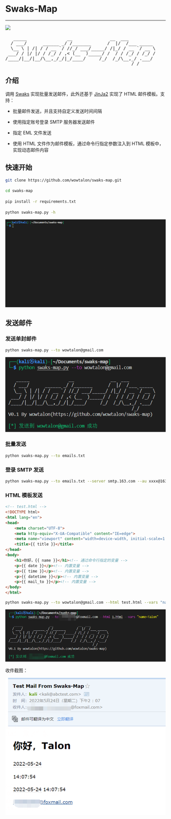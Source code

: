 # Swaks-Map

---

<img src="https://img.shields.io/badge/python-v3.7-blue" />

<pre>
   _____               __              __  ___          
  / ___/      ______ _/ /_______      /  |/  /___ _____ 
  \__ \ | /| / / __ `/ //_/ ___/_____/ /|_/ / __ `/ __ \
 ___/ / |/ |/ / /_/ / ,< (__  )_____/ /  / / /_/ / /_/ /
/____/|__/|__/\__,_/_/|_/____/     /_/  /_/\__,_/ .___/ 
                                               /_/ 
</pre>

## 介绍

调用 [Swaks](https://github.com/jetmore/swaks) 实现批量发送邮件，此外还基于 [JinJa2](https://jinja.palletsprojects.com/) 实现了 HTML 邮件模板。支持：

+ 批量邮件发送，并且支持自定义发送时间间隔

+ 使用指定账号登录 SMTP 服务器发送邮件

+ 指定 EML 文件发送

+ 使用 HTML 文件作为邮件模板，通过命令行指定参数注入到 HTML 模板中，实现动态邮件内容

## 快速开始

```bash
git clone https://github.com/wowtalon/swaks-map.git

cd swaks-map

pip install -r requirements.txt

python swaks-map.py -h
```

![](assets/help.gif)

## 发送邮件

### 发送单封邮件

```bash
python swaks-map.py --to wowtalon@gmail.com
```

![](assets/sendok.png)

### 批量发送

```bash
python swaks-map.py --to emails.txt
```

### 登录 SMTP 发送

```bash
python swaks-map.py --to emails.txt --server smtp.163.com --au xxxx@163.com --ap xxx --mail-from xxxx@163.com
```

### HTML 模板发送

```html
<!-- test.html -->
<!DOCTYPE html>
<html lang="en">
<head>
    <meta charset="UTF-8">
    <meta http-equiv="X-UA-Compatible" content="IE=edge">
    <meta name="viewport" content="width=device-width, initial-scale=1.0">
    <title>{{ title }}</title>
</head>
<body>
    <h1>你好，{{ name }}</h1><!-- 通过命令行指定的变量 -->
    <p>{{ date }}</p><!-- 内置变量 -->
    <p>{{ time }}</p><!-- 内置变量 -->
    <p>{{ datetime }}</p><!-- 内置变量 -->
    <p>{{ mail_to }}</p><!-- 内置变量 -->
</body>
</html>
```

```bash
python swaks-map.py --to wowtalon@gmail.com --html test.html --vars "name=Talon"
```

![](assets/html.png)

收件截图：

![](assets/html-mail.png)
